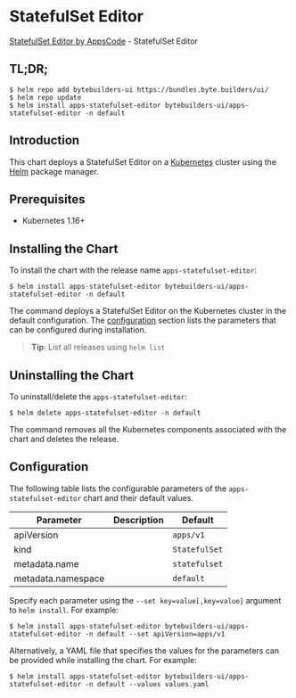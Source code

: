 # StatefulSet Editor

[StatefulSet Editor by AppsCode](https://byte.builders) - StatefulSet Editor

## TL;DR;

```console
$ helm repo add bytebuilders-ui https://bundles.byte.builders/ui/
$ helm repo update
$ helm install apps-statefulset-editor bytebuilders-ui/apps-statefulset-editor -n default
```

## Introduction

This chart deploys a StatefulSet Editor on a [Kubernetes](http://kubernetes.io) cluster using the [Helm](https://helm.sh) package manager.

## Prerequisites

- Kubernetes 1.16+

## Installing the Chart

To install the chart with the release name `apps-statefulset-editor`:

```console
$ helm install apps-statefulset-editor bytebuilders-ui/apps-statefulset-editor -n default
```

The command deploys a StatefulSet Editor on the Kubernetes cluster in the default configuration. The [configuration](#configuration) section lists the parameters that can be configured during installation.

> **Tip**: List all releases using `helm list`

## Uninstalling the Chart

To uninstall/delete the `apps-statefulset-editor`:

```console
$ helm delete apps-statefulset-editor -n default
```

The command removes all the Kubernetes components associated with the chart and deletes the release.

## Configuration

The following table lists the configurable parameters of the `apps-statefulset-editor` chart and their default values.

|     Parameter      | Description |    Default    |
|--------------------|-------------|---------------|
| apiVersion         |             | `apps/v1`     |
| kind               |             | `StatefulSet` |
| metadata.name      |             | `statefulset` |
| metadata.namespace |             | `default`     |


Specify each parameter using the `--set key=value[,key=value]` argument to `helm install`. For example:

```console
$ helm install apps-statefulset-editor bytebuilders-ui/apps-statefulset-editor -n default --set apiVersion=apps/v1
```

Alternatively, a YAML file that specifies the values for the parameters can be provided while
installing the chart. For example:

```console
$ helm install apps-statefulset-editor bytebuilders-ui/apps-statefulset-editor -n default --values values.yaml
```
